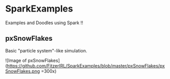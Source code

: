 # SparkExamples
Examples and Doodles using Spark !!

## pxSnowFlakes

Basic "particle system"-like simulation.

![Image of pxSnowFlakes](https://github.com/FitzerIRL/SparkExamples/blob/master/pxSnowFlakes/pxSnowFlakes.png =300x)

